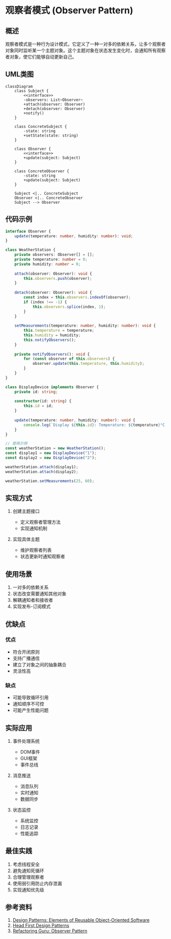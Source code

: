 # 观察者模式 (Observer Pattern)

## 概述
观察者模式是一种行为设计模式，它定义了一种一对多的依赖关系，让多个观察者对象同时监听某一个主题对象。这个主题对象在状态发生变化时，会通知所有观察者对象，使它们能够自动更新自己。

## UML类图
```mermaid
classDiagram
    class Subject {
        <<interface>>
        -observers: List~Observer~
        +attach(observer: Observer)
        +detach(observer: Observer)
        +notify()
    }
    
    class ConcreteSubject {
        -state: string
        +setState(state: string)
    }
    
    class Observer {
        <<interface>>
        +update(subject: Subject)
    }
    
    class ConcreteObserver {
        -state: string
        +update(subject: Subject)
    }
    
    Subject <|.. ConcreteSubject
    Observer <|.. ConcreteObserver
    Subject --> Observer
```

## 代码示例
```typescript
interface Observer {
    update(temperature: number, humidity: number): void;
}

class WeatherStation {
    private observers: Observer[] = [];
    private temperature: number = 0;
    private humidity: number = 0;
    
    attach(observer: Observer): void {
        this.observers.push(observer);
    }
    
    detach(observer: Observer): void {
        const index = this.observers.indexOf(observer);
        if (index !== -1) {
            this.observers.splice(index, 1);
        }
    }
    
    setMeasurements(temperature: number, humidity: number): void {
        this.temperature = temperature;
        this.humidity = humidity;
        this.notifyObservers();
    }
    
    private notifyObservers(): void {
        for (const observer of this.observers) {
            observer.update(this.temperature, this.humidity);
        }
    }
}

class DisplayDevice implements Observer {
    private id: string;
    
    constructor(id: string) {
        this.id = id;
    }
    
    update(temperature: number, humidity: number): void {
        console.log(`Display ${this.id}: Temperature: ${temperature}°C, Humidity: ${humidity}%`);
    }
}

// 使用示例
const weatherStation = new WeatherStation();
const display1 = new DisplayDevice("1");
const display2 = new DisplayDevice("2");

weatherStation.attach(display1);
weatherStation.attach(display2);

weatherStation.setMeasurements(25, 60);
```

## 实现方式
1. 创建主题接口
   - 定义观察者管理方法
   - 实现通知机制

2. 实现具体主题
   - 维护观察者列表
   - 状态更新时通知观察者

## 使用场景
1. 一对多的依赖关系
2. 状态改变需要通知其他对象
3. 解耦通知者和接收者
4. 实现发布-订阅模式

## 优缺点

### 优点
- 符合开闭原则
- 支持广播通信
- 建立了对象之间的抽象耦合
- 灵活性高

### 缺点
- 可能导致循环引用
- 通知顺序不可控
- 可能产生性能问题

## 实际应用
1. 事件处理系统
   - DOM事件
   - GUI框架
   - 事件总线

2. 消息推送
   - 消息队列
   - 实时通知
   - 数据同步

3. 状态监控
   - 系统监控
   - 日志记录
   - 性能追踪

## 最佳实践
1. 考虑线程安全
2. 避免通知死循环
3. 合理管理观察者
4. 使用弱引用防止内存泄漏
5. 实现通知优先级

## 参考资料
1. [Design Patterns: Elements of Reusable Object-Oriented Software](https://book.douban.com/subject/1052241/)
2. [Head First Design Patterns](https://book.douban.com/subject/2243615/)
3. [Refactoring Guru: Observer Pattern](https://refactoringguru.cn/design-patterns/observer)
